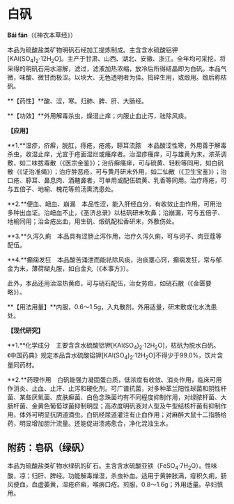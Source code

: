 # 白矾

**Bái fán**（《神农本草经》）

本品为硫酸盐类矿物明矾石经加工提炼制成。主含含水硫酸铝钾[KAl(SO<sub>4</sub>)<sub>2</sub>·12H<sub>2</sub>O]。主产于甘肃、山西、湖北、安徽、浙江。全年均可采挖，将采得的明矾石用水溶解，滤过，滤液加热浓缩，放冷后所得结晶即为白矾。本品气微，味酸、微甘而极涩。以块大、无色透明者为佳。捣碎生用，或煅用。煅后称枯矾。

**【药性】**酸、涩，寒。归肺、脾、肝、大肠经。

**【功效】**外用解毒杀虫，燥湿止痒；内服止血止泻，祛除风痰。

**【应用】**

**1.**湿疹，疥癣，脱肛，痔疮，疮疡，聤耳流脓　本品酸涩性寒，外用善于解毒杀虫，收湿止痒，尤宜于疮面湿烂或瘙痒者。治湿疹瘙痒，可与雄黄为末，浓茶调敷，如二味拔毒散（《医宗金鉴》）；治疥癣瘙痒，可与硫黄、轻粉等同用，如白矾散（《证治准绳》）；治疔肿恶疮，可与黄丹研末外用，如二仙散（《卫生宝鉴》）；治口疮、聤耳、鼻息肉、酒齄鼻者，可单用或配伍硫黄、乳香等同用。治疗痔疮，可与五倍子、地榆、槐花等煎汤熏洗患处。

**2.**便血、衄血、崩漏　本品性涩，能入肝经血分，有收敛止血作用，可用治多种出血证。治衄血不止，《圣济总录》以枯矾研末吹鼻；治崩漏，可与五倍子、地榆同用；治金疮出血，用生矾、煅矾配松香研末，外敷伤处。

**3.**久泻久痢　本品具有涩肠止泻作用，治疗久泻久痢，可与诃子、肉豆蔻等配伍。

**4.**癫痫发狂　本品酸苦涌泄而能祛除风痰，治痰壅心窍，癫痫发狂，常与郁金为末，薄荷糊丸服，如白金丸（《本事方》）。

此外，本品还用治湿热黄疸，可与硝石配伍，治女劳疸，如硝石散（《金匮要略》）。

**【用法用量】**内服，0.6～1.5g，入丸散剂。外用适量，研末敷或化水洗患处。

**【现代研究】**

**1.**化学成分　主要含含水硫酸铝钾[KAl(SO<sub>4</sub>)<sub>2</sub>·12H<sub>2</sub>O]，枯矾为脱水白矾。《中国药典》规定本品含水硫酸铝钾[KAl(SO<sub>4</sub>)<sub>2</sub>·12H<sub>2</sub>O]不得少于99.0%，饮片含量同药材。

**2.**药理作用　白矾能强力凝固蛋白质，低浓度有收敛、消炎作用，临床可用作消炎、止血、止汗、止泻和硬化剂。可广谱抗菌，对多种革兰阳性球菌和阴性杆菌、某些厌氧菌、皮肤癣菌、白色念珠菌均有不同程度抑制作用，对绿脓杆菌、大肠杆菌、金黄色葡萄球菌抑制明显；高浓度明矾液对人型及牛型结核杆菌有抑制作用，体外可明显抗阴道滴虫。白矾经尿道灌注有止血作用；对麻醉大鼠十二指肠给药，明显增加胆汁流量。还能促进溃疡愈合，净化混浊生水。

## 附药：皂矾（绿矾）

本品为硫酸盐类矿物水绿矾的矿石。主含含水硫酸亚铁（FeSO<sub>4</sub>·7H<sub>2</sub>O）。性味酸，凉；归肝、脾经。功能解毒燥湿，杀虫补血。适用于黄肿胀满，疳积久痢，肠风便血，血虚萎黄，湿疮疥癣，喉痹口疮。煎服，0.8～1.6g；外用适量。孕妇慎用。